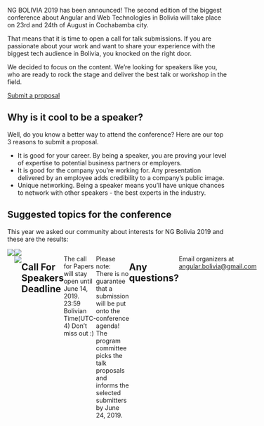 <p>NG BOLIVIA 2019 has been announced! The second edition of the biggest conference about Angular and Web Technologies in Bolivia will take place on 23rd and 24th of August in Cochabamba city.</p>

<p>
That means that it is time to open a call for talk submissions. If you are passionate about your work and want to share your experience with the biggest tech audience in Bolivia, you knocked on the right door.
</p>

<p>
We decided to focus on the content. We’re looking for speakers like you, who are ready to rock the stage and deliver the best talk or workshop in the field.
</p>

<div layout horizontal center-justified>
  <a target="_blank" href="https://forms.gle/xgycSmwreMPVC2QF8" rel="noopener noreferrer">
    <paper-button primary>Submit a proposal</paper-button>
  </a>
</div>

<h2> Why is it cool to be a speaker? </h2>

Well, do you know a better way to attend the conference? Here are our top 3 reasons to submit a proposal.

<ul>
  <li>It is good for your career. By being a speaker, you are proving your level of expertise to potential business partners or employers.</li>
  <li>It is good for the company you’re working for. Any presentation delivered by an employee adds credibility to a company’s public image.</li>
  <li>Unique networking. Being a speaker means you’ll have unique chances to network with other speakers - the best experts in the industry.</li>
</ul>

<h2> Suggested topics for the conference</h2>

This year we asked our community about interests for NG Bolivia 2019 and these are the results:

<div style="display:flex; margin-top:10px;">
  <div>
    <img style="max-width:100%" src="https://i.imgur.com/ve8BkmB.png" />
  </div>
  <div>
    <img style="max-width:100%" src="https://i.imgur.com/AClbNzT.png />
  </div>
</div>

<br/>

<h2> Advanced, Intermediate or Beginner level talks </h2>

The results for this question on the survey was unexpected, most of attendees prefer intermediate and advanced level talks as you can see here:

<div style="display:flex; margin-top:10px;">
  <div>
    <img style="max-width:100%" src="https://i.imgur.com/dgYwj0J.png" />
  </div>
</div>

<br/>

<h2> Call For Speakers Deadline </h2>

The call for Papers will stay open until June 14, 2019. 23:59 Bolivian Time(UTC-4) Don’t miss out :)

<br/>

Please note: There is no guarantee that a submission will be put onto the conference agenda! The program committee picks the talk proposals and informs the selected submitters by June 24, 2019.

<h2> Any questions?</h2>

Email organizers at angular.bolivia@gmail.com


